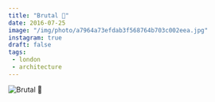 ```yaml
---
title: "Brutal 📂"
date: 2016-07-25
image: "/img/photo/a7964a73efdab3f568764b703c002eea.jpg"
instagram: true
draft: false
tags:
 - london
 - architecture
---
```


![Brutal 📂](/img/photo/a7964a73efdab3f568764b703c002eea.jpg)
